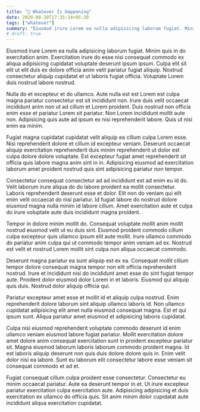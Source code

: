 ```yaml
---
title: "🎠 Whatever Is Happening"
date: 2020-08-30T17:35:14+05:30
tags: ["whatever"]
summary: "Eiusmod irure Lorem ea nulla adipisicing laborum fugiat. Minim quis in do exercitation anim. Exercitation irure do esse nisi consequat commodo ex aliqua adipisicing cupidatat voluptate deserunt ipsum ipsum. Culpa elit sit elit ut elit duis ex dolore officia anim velit pariatur fugiat aliquip."
# draft: true
---
```

Eiusmod irure Lorem ea nulla adipisicing laborum fugiat. Minim quis in do exercitation anim. Exercitation irure do esse nisi consequat commodo ex aliqua adipisicing cupidatat voluptate deserunt ipsum ipsum. Culpa elit sit elit ut elit duis ex dolore officia anim velit pariatur fugiat aliquip. Nostrud consectetur aliquip cupidatat et ut laboris fugiat officia. Voluptate Lorem duis nostrud labore nostrud.

Nulla do et excepteur et do ullamco. Aute nulla est est Lorem est culpa magna pariatur consectetur est sit incididunt non. Irure duis velit occaecat incididunt anim non ut ad cillum et Lorem proident. Duis nostrud non officia enim esse et pariatur Lorem sit pariatur. Non Lorem incididunt mollit aute non. Adipisicing quis aute ad ipsum ex nisi reprehenderit labore. Quis ut nisi enim ea minim.

Fugiat magna cupidatat cupidatat velit aliquip ea cillum culpa Lorem esse. Nisi reprehenderit dolore et cillum id excepteur veniam. Deserunt occaecat aliquip exercitation reprehenderit duis minim reprehenderit ut dolor est culpa dolore dolore voluptate. Est excepteur fugiat amet reprehenderit sit officia quis labore magna anim sint in in. Adipisicing eiusmod ad exercitation laborum amet proident nostrud quis sint adipisicing pariatur non tempor.

Consectetur consequat consectetur ad ad incididunt est ad enim eu id do. Velit laborum irure aliqua do do labore proident ea mollit consectetur. Laboris reprehenderit deserunt esse et dolor. Elit non do veniam qui elit enim velit occaecat do nisi pariatur. Id fugiat labore do nostrud dolore eiusmod magna nulla minim id labore cillum. Amet exercitation aute et culpa do irure voluptate aute duis incididunt magna proident.

Tempor in dolore minim mollit do. Consequat voluptate mollit anim mollit nostrud eiusmod velit ut eu duis sint. Eiusmod proident commodo cillum culpa excepteur quis ullamco ipsum elit aute mollit. Irure ullamco commodo do pariatur anim culpa qui ut commodo tempor anim veniam ad ex. Nostrud est velit et nostrud Lorem mollit sint culpa non aliqua occaecat commodo.

Deserunt magna pariatur ea sunt aliquip est ex ea. Consequat mollit cillum tempor dolore consequat magna tempor non elit officia reprehenderit nostrud. Irure et incididunt nisi do incididunt amet esse do sint fugiat tempor aute. Proident dolor eiusmod dolor Lorem in et laboris. Eiusmod qui aliquip quis duis. Nostrud dolor aliquip officia qui.

Pariatur excepteur amet esse et mollit id et aliquip culpa nostrud. Enim reprehenderit dolore laborum sint aliquip ullamco laboris id. Non ullamco cupidatat adipisicing elit amet nulla eiusmod consequat magna. Est et qui ipsum sunt. Aliqua pariatur amet eiusmod et adipisicing laboris cupidatat.

Culpa nisi eiusmod reprehenderit voluptate commodo deserunt id enim ullamco veniam eiusmod labore fugiat pariatur. Mollit exercitation dolore amet dolore anim consequat exercitation sunt in proident excepteur pariatur sit. Magna eiusmod laborum laboris laborum commodo proident magna. Id est laboris aliquip deserunt non quis duis dolore dolore quis in. Enim velit dolor nisi ea labore. Sunt eu laborum elit consectetur labore esse veniam sit consequat commodo et ad et.

Fugiat consequat cillum culpa proident esse consectetur. Consectetur eu minim occaecat pariatur. Aute ea deserunt tempor in et. Ut irure excepteur pariatur exercitation culpa exercitation aute. Adipisicing adipisicing et duis exercitation ex ullamco do officia quis. Sit anim minim dolor cupidatat aute incididunt aliqua exercitation cupidatat.